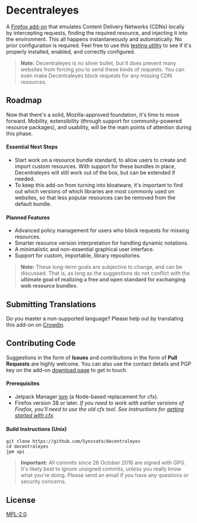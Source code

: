 Decentraleyes
=============

A [Firefox add-on](https://addons.mozilla.org/firefox/addon/decentraleyes) that emulates Content Delivery Networks (CDNs) locally by intercepting requests, finding the required resource, and injecting it into the environment. This all happens instantaneously and automatically. No prior configuration is required. Feel free to use this [testing utility](https://decentraleyes.org/test) to see if it's properly installed, enabled, and correctly configured.

> **Note:** Decentraleyes is no silver bullet, but it does prevent many websites from forcing you to send these kinds of requests. You can even make Decentraleyes block requests for any missing CDN resources.

## Roadmap

Now that there's a solid, Mozilla-approved foundation, it's time to move forward. Mobility, extensibility (through support for community-powered resource packages), and usability, will be the main points of attention during this phase.

#### Essential Next Steps

* Start work on a resource bundle standard, to allow users to create and import custom resources. With support for these bundles in place, Decentraleyes will still work out of the box, but can be extended if needed.
* To keep this add-on from turning into bloatware, it's important to find out which versions of which libraries are most commonly used on websites, so that less popular resources can be removed from the default bundle.

#### Planned Features

* Advanced policy management for users who block requests for missing resources.
* Smarter resource version interpretation for handling dynamic notations.
* A minimalistic and non-essential graphical user interface.
* Support for custom, importable, library repositories.

> **Note:** These long-term goals are subjective to change, and can be discussed. That is, as long as the suggestions do not conflict with the **ultimate goal of realizing a free and open standard for exchanging web resource bundles**.

## Submitting Translations

Do you master a non-supported language? Please help out by translating this add-on on [Crowdin](https://crowdin.com/project/decentraleyes).

## Contributing Code

Suggestions in the form of **Issues** and contributions in the form of **Pull Requests** are highly welcome. You can also use the contact details and PGP key on the add-on [download page](https://addons.mozilla.org/firefox/addon/decentraleyes) to get in touch.

#### Prerequisites

* Jetpack Manager [jpm](https://developer.mozilla.org/Add-ons/SDK/Tools/jpm#Installation) (a Node-based replacement for cfx).
* Firefox version 38 or later. *If you need to work with earlier versions of Firefox, you'll need to use the old cfx tool. See instructions for [getting started with cfx](https://developer.mozilla.org/Add-ons/SDK/Tutorials/Getting_started).*

#### Build Instructions (Unix)

    git clone https://github.com/Synzvato/decentraleyes
    cd decentraleyes
    jpm xpi

> **Important:** All commits since 26 October 2016 are signed with GPG. It's likely best to ignore unsigned commits, unless you really know what you're doing. Please send an email if you have any questions or security concerns.

## License

[MPL-2.0](https://www.mozilla.org/MPL/2.0).
